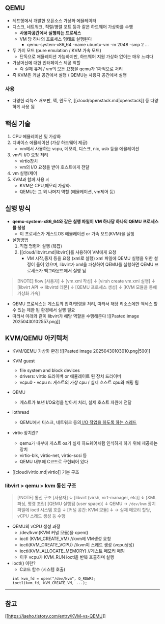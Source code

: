 ## QEMU
- 레드헷에서 개발한 오픈소스 가상화 에뮬레이터
- 디스크, 네트워크, 직렬/병렬 포트 등과 같은 하드웨어 가상화를 수행
	- **사용자공간에서 실행되는 프로세스**
	- VM 당 하나의 프로세스 형태로 실행된다
		- qemu-system-x86_64 -name ubuntu-vm -m 2048 -smp 2 ...
- 두 가지 모드 (pure emulation / KVM 가속 모드)
	- 단독으로 애뮬레이션 가능하지만, 하드웨어 지원 가상화 없이는 매우 느리다
- 가상머신에 대한 인터페이스 제공 역할
	- 즉 실제 유저 / vm의 모든 요청을 qemu가 1차적으로 처리
- 즉 KVM은 커널 공간에서 실행 / QEMU는 사용자 공간에서 실행
### 사용
- 다양한 리눅스 배포판, 맥, 윈도우, [[cloud/openstack.md|openstack]] 등 다양하게 사용 됨

## 핵심 기술
1) CPU 에뮬레이션 및 가상화
2) 디바이스 에뮬레이션 (가상 하드웨어 제공)
	- vm에서 사용하는 vcpu, 메모리, 디스크, nic, usb 등을 에뮬레이션
3) vm의 I/O 요청 처리
	- virtio장치
	- vm의 I/O 요청을 받아 호스트에게 전달
4) vm 실행/제어
5) KVM과 함께 사용 시
	- KVM은 CPU,메모리 가상화.
	- QEMU는 그 외 나머지 역할 (에뮬레이션, vm제어 등)
## 실행 방식
- **qemu-system-x86_64와 같은 실행 파일이 VM 하나당 하나의 QEMU 프로세스를 생성**
	- 이 프로세스가 게스트OS 애뮬레이션 or 가속 모드(KVM)을 실행
- 실행방법
	1) 직접 명령어 실행 (복잡)
	2) [[cloud/libvirt.md|libvirt]]를 사용하여 VM에게 요청
		- VM 시작,중지 등을 요청 (xml로 실행)
			xml 파일에 QEMU 실행을 위한 설정이 들어 있으며, libvirt가 xml을 파싱하여 QEMU를 실행하면 QEMU 프로세스가 백그라운드에서 실행 됨 

> [!NOTE] flow
> [사용자]
   ↓
[vm.xml 작성]
   ↓
[virsh create vm.xml 실행]
   ↓
[libvirt API → libvirtd 데몬]
   ↓
[QEMU 프로세스 생성]
   ↓
[KVM 모듈을 통해 가상화 가속]

- QEMU 프로세스는 게스트의 입력/명령을 처리, 따라서 해당 리소스에만 액세스 할 수 있는 제한 된 환경에서 실행 필요
- 따라서 아래와 같이 libvirt가 해당 역할을 수행해준다
![[Pasted image 20250430102557.png]]

## KVM/QEMU 아키텍처
- KVM/QEMU 가상화 환경
![[Pasted image 20250430103010.png|500]]
- KVM guest
	- file system and block devices
	- drivers: virtio 드라이버 or 에뮬레이트 된 장치 드라이버
	- vcpu0 - vcpu n: 게스트의 가상 cpu / 실제 호스트 cpu와 매핑 됨
- QEMU
	- 게스트가 보낸 I/O요청을 받아서 처리, 실제 호스트 자원에 전달

- iothread
	- QEMU에서 디스크, 네트워크 등의<u> I/O 작업을 하도록 하는 스레드</u>

- virtio 장치란?
	- qemu가 내부에 게스트 os가 실제 하드웨어처럼 인식하게 하기 위해 제공하는  장치
	- virtio-blk, virtio-net, virtio-scsi 등 
	- QEMU 내부에 C코드로 구현되어 있다
- [[cloud/virtio.md|virtio]] 기본 구조


### libvirt > qemu > kvm 통신 구조
> [!NOTE] 통신 구조
> [사용자]
  ↓
[libvirt (virsh, virt-manager, etc)]
  ↓ (XML 파싱, 명령 조립)
[QEMU 실행됨 (user space)]
  ↓
QEMU → `/dev/kvm` 장치 파일에 ioctl 시스템 호출
  ↓
[커널 공간: KVM 모듈]
  ↓
→ 실제 메모리 할당, vCPU 스레드 생성 등 수행

- QEMU의 vCPU 생성 과정
	- /dev/kvm(KVM 커널 모듈)을 open()
	- ioctl (KVM_CREATE_VM) //kvm에 VM생성 요청
	- ioctl(KVM_CREATE_VCPU) //kvm이 스레드 생성 (vcpu생성)
	- ioctl(KVM_ALLOCATE_MEMORY) //게스트 메모리 매핑
	- 이후 vcpu가 KVM_RUN ioctl을 반복 호출하며 실행
- ioctl() 이란?
	- C코드 함수 (시스템 호출)
	```
	int kvm_fd = open("/dev/kvm", O_RDWR);
	ioctl(kvm_fd, KVM_CREATE_VM, ...);
	```


------
## 참고
[[https://jaeho.tistory.com/entry/KVM-vs-QEMU]]